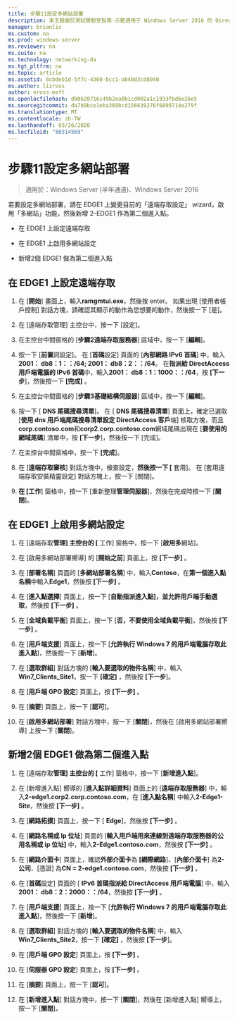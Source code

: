 ```yaml
---
title: 步驟11設定多網站部署
description: 本主題屬於測試實驗室指南-示範適用于 Windows Server 2016 的 DirectAccess 多網站部署
manager: brianlic
ms.custom: na
ms.prod: windows-server
ms.reviewer: na
ms.suite: na
ms.technology: networking-da
ms.tgt_pltfrm: na
ms.topic: article
ms.assetid: 8cbdeb1d-5f7c-4360-bcc1-ab40d3cd8040
ms.author: lizross
author: eross-msft
ms.openlocfilehash: d90b20716c49b2ea0b1cd002a1c1933fbd6e26e5
ms.sourcegitcommit: da7b9bce1eba369bcd156639276f6899714e279f
ms.translationtype: MT
ms.contentlocale: zh-TW
ms.lasthandoff: 03/26/2020
ms.locfileid: "80314569"
---
```

# <a name="step-11-configure-the-multisite-deployment"></a>步驟11設定多網站部署

>適用於：Windows Server (半年通道)、Windows Server 2016

若要設定多網站部署，請在 EDGE1 上變更目前的「遠端存取設定」 wizard，啟用「多網站」功能，然後新增 2-EDGE1 作為第二個進入點。  
  
- 在 EDGE1 上設定遠端存取  
  
- 在 EDGE1 上啟用多網站設定  
  
- 新增2個 EDGE1 做為第二個進入點  
  
## <a name="configure-remote-access-on-edge1"></a><a name="configDA"></a>在 EDGE1 上設定遠端存取  
  
1.  在 [**開始**] 畫面上，輸入**ramgmtui.exe**，然後按 enter。 如果出現 [使用者帳戶控制] 對話方塊，請確認其顯示的動作為您想要的動作，然後按一下 [是]。  
  
2.  在 [遠端存取管理] 主控台中，按一下 [設定]。  
  
3.  在主控台中間窗格的 [**步驟2遠端存取服務器**] 區域中，按一下 [**編輯**]。  
  
4.  按一下 [**前置**詞設定]。 在 [**首碼**設定] 頁面的 [**內部網路 IPv6 首碼**] 中，輸入**2001： db8：1：：/64; 2001： db8：2：：/64**。 在**指派給 DirectAccess 用戶端電腦的 IPv6 首碼**中，輸入**2001： db8：1：1000：：/64**，按 **[下一步**]，然後按一下 **[完成]** 。  
  
5.  在主控台中間窗格的 [**步驟3基礎結構伺服器**] 區域中，按一下 [**編輯**]。  
  
6.  按一下 [ **DNS 尾碼搜尋清單**]。 在 [ **DNS 尾碼搜尋清單**] 頁面上，確定已選取 [**使用 dns 用戶端尾碼搜尋清單設定 DirectAccess 客戶**端] 核取方塊，而且**corp.contoso.com**和**corp2.corp.contoso.com**網域尾碼出現在 [**要使用的網域尾碼**] 清單中，按 **[下一步**]，然後按一下 [完成]。  
  
7.  在主控台中間窗格中，按一下 **[完成**]。  
  
8.  在 [**遠端存取審核**] 對話方塊中，檢查設定，**然後按一下 [** 套用]。 在 [套用遠端存取安裝精靈設定] 對話方塊上，按一下 [關閉]。  
  
9. **在 [工作**] 窗格中，按一下 [重新整理**管理伺服器**]，然後在完成時按一下 [**關閉**]。  
  
## <a name="enable-multisite-configuration-on-edge1"></a><a name="EnabledMultisite"></a>在 EDGE1 上啟用多網站設定  
  
1.  在 [遠端存取**管理] 主控台的 [** 工作] 窗格中，按一下 [**啟用多**網站]。  
  
2.  在 [啟用多網站部署嚮導] 的 [**開始之前**] 頁面上，按 **[下一步]** 。  
  
3.  在 [**部署名稱**] 頁面的 [**多網站部署名稱**] 中，輸入**Contoso**，在**第一個進入點名稱**中輸入**Edge1**，然後按 **[下一步]** 。  
  
4.  在 [**進入點選擇**] 頁面上，按一下 [**自動指派進入點]，並允許用戶端手動選取**，然後按 **[下一步]** 。  
  
5.  在 [**全域負載平衡**] 頁面上，按一下 [**否，不要使用全域負載平衡**]，然後按 **[下一步]** 。  
  
6.  在 [**用戶端支援**] 頁面上，按一下 [**允許執行 Windows 7 的用戶端電腦存取此進入點**]，然後按一下 [**新增**]。  
  
7.  在 [**選取群組**] 對話方塊的 [**輸入要選取的物件名稱**] 中，輸入**Win7_Clients_Site1**，按一下 **[確定]** ，然後按 **[下一步**]。  
  
8.  在 [**用戶端 GPO 設定**] 頁面上，按 **[下一步]** 。  
  
9. 在 [**摘要**] 頁面上，按一下 [**認可**]。  
  
10. 在 [**啟用多網站部署**] 對話方塊中，按一下 [**關閉**]，然後在 [啟用多網站部署嚮導] 上按一下 [**關閉**]。  
  
## <a name="add-2-edge1-as-a-second-entry-point"></a><a name="AddEP"></a>新增2個 EDGE1 做為第二個進入點  
  
1.  在 [遠端存取**管理] 主控台的 [** 工作] 窗格中，按一下 [**新增進入點**]。  
  
2.  在 [新增進入點] 嚮導的 [**進入點詳細資料**] 頁面上的 [**遠端存取服務器**] 中，輸入**2-edge1.corp2.corp.contoso.com**，在 [**進入點名稱**] 中輸入**2-Edge1-Site**，然後按 **[下一步]** 。  
  
3.  在 [**網路拓撲**] 頁面上，按一下 [ **Edge**]，然後按 **[下一步]** 。  
  
4.  在 [**網路名稱或 Ip 位址**] 頁面的 [**輸入用戶端用來連線到遠端存取服務器的公用名稱或 ip 位址]** 中，輸入**2-Edge1.contoso.com**，然後按 **[下一步]** 。  
  
5.  在 [**網路介面卡**] 頁面上，確認**外部介面卡**為 **[網際網路**]、[**內部介面卡**] 為**2-公司**、[憑證] 為**CN = 2-edge1.contoso.com**，然後按 **[下一步]** 。  
  
6.  在 [**首碼**設定] 頁面的 [ **IPv6 首碼指派給 DirectAccess 用戶端電腦**] 中，輸入**2001： db8：2：2000：：/64**，然後按 **[下一步]** 。  
  
7.  在 [**用戶端支援**] 頁面上，按一下 [**允許執行 Windows 7 的用戶端電腦存取此進入點**]，然後按一下 [**新增**]。  
  
8.  在 [**選取群組**] 對話方塊的 [**輸入要選取的物件名稱**] 中，輸入**Win7_Clients_Site2**，按一下 **[確定]** ，然後按 **[下一步**]。  
  
9. 在 [**用戶端 GPO 設定**] 頁面上，按 **[下一步]** 。  
  
10. 在 [**伺服器 GPO 設定**] 頁面上，按 **[下一步]** 。  
  
11. 在 [**摘要**] 頁面上，按一下 [**認可**]。  
  
12. 在 [**新增進入點**] 對話方塊中，按一下 [**關閉**]，然後在 [新增進入點] 嚮導上，按一下 [**關閉**]。  
  


